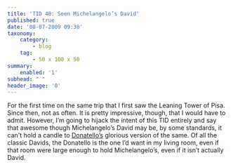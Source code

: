 ```yaml
---
title: 'TID 40: Seen Michelangelo’s David'
published: true
date: '08-07-2009 09:30'
taxonomy:
    category:
        - blog
    tag:
        - 50 x 100 x 50
summary:
    enabled: '1'
subhead: " "
header_image: '0'
---
```


For the first time on the same trip that I first saw the Leaning Tower of Pisa. Since then, not as often. It is pretty impressive, though, that I would have to admit. However, I’m going to hijack the intent of this TID entirely and say that awesome though Michelangelo’s David may be, by some standards, it can't hold a candle to [Donatello’s](https://en.wikipedia.org/wiki/David_(Donatello)) glorious version of the same. Of all the classic Davids, the Donatello is the one I’d want in my living room, even if that room were large enough to hold Michelangelo’s, even if it isn’t actually David.
